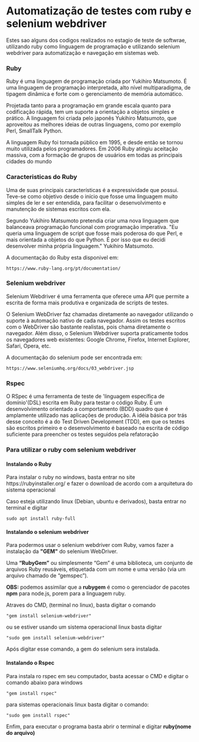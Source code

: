 <h1>Automatização de testes com ruby e selenium webdriver</h1>

<p>Estes sao alguns dos codigos realizados no estagio de teste de softwrae, utilizando ruby como linguagem de programação
e utilizando selenium webdriver para automatização e navegação em sistemas web. </p>

<h3>Ruby</h3>

<p>Ruby é uma linguagem de programação criada por Yukihiro Matsumoto. É uma
linguagem de programação interpretada, alto nível multiparadigma, de tipagem
dinâmica e forte com o gerenciamento de memória automático.
  
Projetada tanto para a programação em grande escala quanto para codificação
rápida, tem um suporte a orientação a objetos simples e prático. A linguagem
foi criada pelo japonês Yukihiro Matsumoto, que aproveitou as melhores ideias
de outras linguagens, como por exemplo Perl, SmallTalk Python.

A linguagem Ruby foi tornada público em 1995, e desde então se tornou muito
utilizada pelos programadores. Em 2006 Ruby atingiu aceitação massiva, com
a formação de grupos de usuários em todas as principais cidades do mundo</p>

<h3>Caracteristicas do Ruby</h3>

<p>Uma de suas principais características é a expressividade que possui. Teve-se
como objetivo desde o início que fosse uma linguagem muito simples de ler e
ser entendida, para facilitar o desenvolvimento e manutenção de sistemas
escritos com ela.
  
Segundo Yukihiro Matsumoto pretendia criar uma nova linguagem que
balanceava programação funcional com programação imperativa.
&quot;Eu queria uma linguagem de script que fosse mais poderosa do que Perl, e
mais orientada a objetos do que Python. É por isso que eu decidi desenvolver
minha própria linguagem.&quot; Yukihiro Matsumoto.

A documentação do Ruby esta disponivel em: 
```
https://www.ruby-lang.org/pt/documentation/
```
</p>

<h3>Selenium webdriver</h3>

<p>Selenium Webdriver é uma ferramenta que oferece uma API que permite a escrita de forma mais produtiva e organizada de scripts de testes.

O Selenium WebDriver faz chamadas diretamente ao navegador utilizando o suporte à automação nativo de cada navegador. Assim os testes escritos com o WebDriver são bastante realistas, pois chama diretamente o navegador. Além disso, o Selenium Webdriver suporta praticamente todos os navegadores web existentes: Google Chrome, Firefox, Internet Explorer, Safari, Opera, etc.

A documentação do selenium pode ser encontrada em: 

```
https://www.seleniumhq.org/docs/03_webdriver.jsp
```
</p>

<h3>Rspec</h3>

<p>O RSpec é uma ferramenta de teste de 'linguagem específica de domínio'(DSL) escrita em Ruby para testar o código Ruby. É um desenvolvimento orientado a comportamento (BDD) quadro que é amplamente utilizado nas aplicações de produção. A idéia básica por trás desse conceito é a do Test Driven Development (TDD), em que os testes são escritos primeiro e o desenvolvimento é baseado na escrita de código suficiente para preencher os testes seguidos pela refatoração</p>

<h3>Para utilizar o ruby com selenium webdriver</h3>

<h4>Instalando o Ruby</h4>

<p>Para instalar o ruby no windows, basta entrar no site https://rubyinstaller.org/ e fazer o download de acordo com a arquitetura do sistema operacional</p>

<p>Caso esteja utilizando linux (Debian, ubuntu e derivados), basta entrar no terminal e digitar 

```
sudo apt install ruby-full
```
</p>

<h4>Instalando o selenium webdriver</h4>

<p>Para podermos usar o selenium webdriver com Ruby, vamos fazer a instalação da <b>"GEM"</b> do selenium WebDriver.
  
Uma <b>“RubyGem”</b> ou simplesmente “Gem” é uma biblioteca, um conjunto de arquivos Ruby reusáveis, etiquetada com um nome e uma versão (via um arquivo chamado de “gemspec”).

<b>OBS:</b> podemos assimilar que a <b>rubygem</b> é como o gerenciador de pacotes <b>npm</b> para node.js, porem para a linguagem ruby.

Atraves do CMD, (terminal no linux), basta digitar o comando 

```
"gem install selenium-webdriver"
```
ou se estiver usando um sistema operacional linux basta digitar 
```
"sudo gem install selenium-webdriver"
```
Após digitar esse comando, a gem do selenium sera instalada.
</p>

<h4>Instalando o Rspec</h4>

<p>Para instala ro rspec em seu computador, basta acessar o CMD e digitar o comando abaixo para windows 
 
 ```
 "gem install rspec" 
 ```
para sistemas operacionais linux basta digitar o comando:
```
"sudo gem install rspec" 
```
</p>

<p>Enfim, para executar o programa basta abrir o terminal e digitar <b>ruby(nome do arquivo)</b></p>

